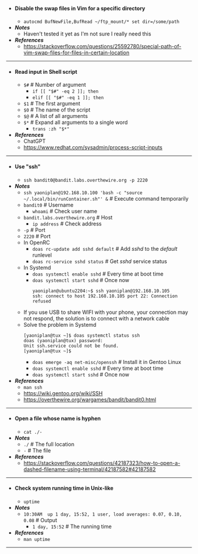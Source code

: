 
- #### Disable the swap files in Vim for a specific directory
    - `autocmd BufNewFile,BufRead ~/ftp_mount/* set dir=/some/path`
- ***Notes***
    - Haven't tested it yet as I'm not sure I really need this
- ***References***
    - https://stackoverflow.com/questions/25592780/special-path-of-vim-swap-files-for-files-in-certain-location
- ---
- #### Read input in Shell script
    - `$#` # Number of argument
        - `if [[ "$#" -eq 2 ]]; then`
        - `elif [[ "$#" -eq 1 ]]; then`
    - `$1` # The first argument
    - `$0` # The name of the script
    - `$@` # A list of all arguments
    - `$*` # Expand all arguments to a single word
        - `trans :zh "$*"`
- ***References***
    - ChatGPT
    - https://www.redhat.com/sysadmin/process-script-inputs
- ---
- #### Use "ssh"
    - `ssh bandit0@bandit.labs.overthewire.org -p 2220`
- ***Notes***
    - `ssh yaoniplan@192.168.10.100 'bash -c "source ~/.local/bin/runContainer.sh"' &` # Execute command temporarily
    - `bandit0` # Username
        - `whoami` # Check user name
    - `bandit.labs.overthewire.org` # Host
        - `ip address` # Check address
    - `-p` # Port
    - `2220` # Port
    - In OpenRC
        - `doas rc-update add sshd default` # Add *sshd* to the *default* runlevel
        - `doas rc-service sshd status` # Get *sshd* service status
    - In Systemd
        - `doas systemctl enable sshd` # Every time at boot time
        - `doas systemctl start sshd` # Once now
          ```
          yaoniplan@ubuntu2204:~$ ssh yaoniplan@192.168.10.105
          ssh: connect to host 192.168.10.105 port 22: Connection refused
          ```
    - If you use USB to share WIFI with your phone, your connection may not respond, the solution is to connect with a network cable
    - Solve the problem in Systemd
      ```
      [yaoniplan@tux ~]$ doas systemctl status ssh
      doas (yaoniplan@tux) password:
      Unit ssh.service could not be found.
      [yaoniplan@tux ~]$
      ```
        - `doas emerge -aq net-misc/openssh` # Install it in Gentoo Linux
        - `doas systemctl enable sshd` # Every time at boot time
        - `doas systemctl start sshd` # Once now
- ***References***
    - `man ssh`
    - https://wiki.gentoo.org/wiki/SSH
    - https://overthewire.org/wargames/bandit/bandit0.html
- ---
- #### Open a file whose name is hyphen
    - `cat ./-`
- ***Notes***
    - `./` # The full location
    - `-` # The file
- ***References***
    - https://stackoverflow.com/questions/42187323/how-to-open-a-dashed-filename-using-terminal/42187582#42187582
- ---
- #### Check system running time in Unix-like
    - `uptime`
- ***Notes***
    - `10:30AM  up 1 day, 15:52, 1 user, load averages: 0.07, 0.10, 0.08` # Output
        - `1 day, 15:52` # The running time
- ***References***
    - `man uptime`
- ---
